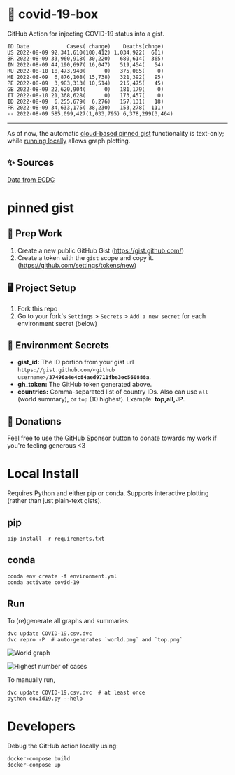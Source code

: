 # 🏥 covid-19-box

GitHub Action for injecting COVID-19 status into a gist.

```
ID Date            Cases( change)    Deaths(chnge)
US 2022-08-09 92,341,610(100,412) 1,034,922(  601)
BR 2022-08-09 33,960,918( 30,220)   680,614(  365)
IN 2022-08-09 44,190,697( 16,047)   519,454(   54)
RU 2022-08-10 18,473,940(      0)   375,085(    0)
ME 2022-08-09  6,876,108( 15,738)   321,392(   95)
PE 2022-08-09  3,983,313( 10,514)   215,475(   45)
GB 2022-08-09 22,620,904(      0)   181,179(    0)
IT 2022-08-10 21,368,628(      0)   173,457(    0)
ID 2022-08-09  6,255,679(  6,276)   157,131(   18)
FR 2022-08-09 34,633,175( 38,230)   153,278(  111)
-- 2022-08-09 585,099,427(1,033,795) 6,378,299(3,464)
```

---

As of now, the automatic [cloud-based pinned gist](#pinned-gist) functionality is text-only;
while [running locally](#local-install) allows graph plotting.

## ✨ Sources

[Data from ECDC](https://www.ecdc.europa.eu/en/publications-data/download-todays-data-geographic-distribution-covid-19-cases-worldwide)

# pinned gist

## 🎒 Prep Work
1. Create a new public GitHub Gist (https://gist.github.com/)
1. Create a token with the `gist` scope and copy it. (https://github.com/settings/tokens/new)

## 🖥 Project Setup
1. Fork this repo
1. Go to your fork's `Settings` > `Secrets` > `Add a new secret` for each environment secret (below)

## 🤫 Environment Secrets
- **gist_id:** The ID portion from your gist url `https://gist.github.com/<github username>/`**`37496a4e4c84aed9711fbe3ec560888a`**.
- **gh_token:** The GitHub token generated above.
- **countries:** Comma-separated list of country IDs. Also can use `all` (world summary), or `top` (10 highest). Example: **top,all,JP**.

## 💸 Donations

Feel free to use the GitHub Sponsor button to donate towards my work if you're feeling generous <3

# Local Install

Requires Python and either pip or conda. Supports interactive plotting (rather than just plain-text gists).

## pip

```
pip install -r requirements.txt
```

## conda

```
conda env create -f environment.yml
conda activate covid-19
```

## Run

To (re)generate all graphs and summaries:

```
dvc update COVID-19.csv.dvc
dvc repro -P  # auto-generates `world.png` and `top.png`
```

![World graph](world.png)

![Highest number of cases](top.png)

To manually run,

```
dvc update COVID-19.csv.dvc  # at least once
python covid19.py --help
```

# Developers

Debug the GitHub action locally using:

```
docker-compose build
docker-compose up
```
